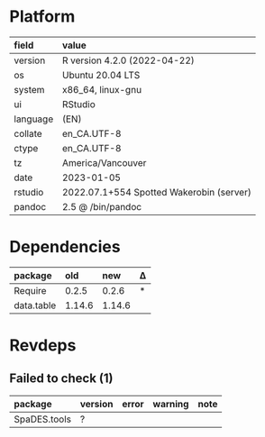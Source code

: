 # Platform

|field    |value                                    |
|:--------|:----------------------------------------|
|version  |R version 4.2.0 (2022-04-22)             |
|os       |Ubuntu 20.04 LTS                         |
|system   |x86_64, linux-gnu                        |
|ui       |RStudio                                  |
|language |(EN)                                     |
|collate  |en_CA.UTF-8                              |
|ctype    |en_CA.UTF-8                              |
|tz       |America/Vancouver                        |
|date     |2023-01-05                               |
|rstudio  |2022.07.1+554 Spotted Wakerobin (server) |
|pandoc   |2.5 @ /bin/pandoc                        |

# Dependencies

|package    |old    |new    |Δ  |
|:----------|:------|:------|:--|
|Require    |0.2.5  |0.2.6  |*  |
|data.table |1.14.6 |1.14.6 |   |

# Revdeps

## Failed to check (1)

|package      |version |error |warning |note |
|:------------|:-------|:-----|:-------|:----|
|SpaDES.tools |?       |      |        |     |

